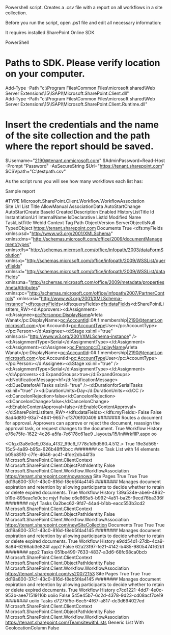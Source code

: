 Powershell script. Creates a .csv file with a report on all workflows in a site collection.

 

Before you run the script, open .ps1 file and edit all necessary information:

 

It requires installed  SharePoint Online SDK

PowerShell
# Paths to SDK. Please verify location on your computer. 
Add-Type -Path "c:\Program Files\Common Files\microsoft shared\Web Server Extensions\15\ISAPI\Microsoft.SharePoint.Client.dll"  
Add-Type -Path "c:\Program Files\Common Files\microsoft shared\Web Server Extensions\15\ISAPI\Microsoft.SharePoint.Client.Runtime.dll"  
 
# Insert the credentials and the name of the site collection and the path where the report should be saved. 
$Username="2190@tenant.onmicrosoft.com" 
$AdminPassword=Read-Host -Prompt "Password" -AsSecureString 
$Url="https://tenant.sharepoint.com" 
$CSVpath="C:\testpath.csv" 
 
 

As the script runs you will see how many workflows each list has:

 

 



 

 

 

 

 

 

 

 

 

 

 

Sample report
 

#TYPE Microsoft.SharePoint.Client.Workflow.WorkflowAssociation	 	 	 	 	 	 	 	 	 	 	 	 	 	 	 	 	 	 	 	 	 	 	 
Site Url	List Title	AllowManual	AssociationData	AutoStartChange	AutoStartCreate	BaseId	Created	Description	Enabled	HistoryListTitle	Id	InstantiationUrl	InternalName	IsDeclarative	ListId	Modified	Name	TaskListTitle	WebId	Context	Tag	Path	ObjectVersion	ServerObjectIsNull	TypedObject
https://tenant.sharepoint.com	Documents	True	<dfs:myFields xmlns:xsd="http://www.w3.org/2001/XMLSchema" xmlns:dms="http://schemas.microsoft.com/office/2009/documentManagement/types" xmlns:dfs="http://schemas.microsoft.com/office/infopath/2003/dataFormSolution" xmlns:q="http://schemas.microsoft.com/office/infopath/2009/WSSList/queryFields" xmlns:d="http://schemas.microsoft.com/office/infopath/2009/WSSList/dataFields" xmlns:ma="http://schemas.microsoft.com/office/2009/metadata/properties/metaAttributes" xmlns:pc="http://schemas.microsoft.com/office/infopath/2007/PartnerControls" xmlns:xsi="http://www.w3.org/2001/XMLSchema-instance"><dfs:queryFields></dfs:queryFields><dfs:dataFields><d:SharePointListItem_RW><d:Approvers><d:Assignment><d:Assignee><pc:Person><pc:DisplayName>Arleta Wanat</pc:DisplayName><pc:AccountId>i:0#.f|membership|2190@tenant.onmicrosoft.com</pc:AccountId><pc:AccountType>User</pc:AccountType></pc:Person></d:Assignee><d:Stage xsi:nil="true" xmlns:xsi="http://www.w3.org/2001/XMLSchema-instance" /><d:AssignmentType>Serial</d:AssignmentType></d:Assignment><d:Assignment><d:Assignee><pc:Person><pc:DisplayName>Arleta Wanat</pc:DisplayName><pc:AccountId>i:0#.f|membership|2190@tenant.onmicrosoft.com</pc:AccountId><pc:AccountType>User</pc:AccountType></pc:Person></d:Assignee><d:Stage xsi:nil="true" /><d:AssignmentType>Serial</d:AssignmentType></d:Assignment></d:Approvers><d:ExpandGroups>true</d:ExpandGroups><d:NotificationMessage>hf</d:NotificationMessage><d:DueDateforAllTasks xsi:nil="true" /><d:DurationforSerialTasks xsi:nil="true" /><d:DurationUnits>Day</d:DurationUnits><d:CC /><d:CancelonRejection>false</d:CancelonRejection><d:CancelonChange>false</d:CancelonChange><d:EnableContentApproval>false</d:EnableContentApproval></d:SharePointListItem_RW></dfs:dataFields></dfs:myFields>	False	False	8ad4d8f0-93a7-4941-9657-cf3706f00409	########	Routes a document for approval. Approvers can approve or reject the document, reassign the approval task, or request changes to the document.	True	Workflow History	e76e75fe-1622-4c26-a5fa-7e6178c61ae9	_layouts/15/IniWrkflIP.aspx	oo

<Cfg.d3a8e0e9_03da_4f32_99c9_f778c1d5d560.4.512.>	True	19e3d565-15c5-4a89-b95a-626b48ff0bcc	########	oo	Task List with 14 elements	b05b85f0-c7fe-4646-ac41-4fde2db44f3b	Microsoft.SharePoint.Client.ClientContext	Microsoft.SharePoint.Client.ObjectPathIdentity	False	Microsoft.SharePoint.Client.Workflow.WorkflowAssociation
https://tenant.sharepoint.com/nowanowa	Site Pages	True	 	True	True	dd19a800-37c1-43c0-816d-f8eb5f4a4145	########	Manages document expiration and retention by allowing participants to decide whether to retain or delete expired documents.	True	Workflow History	139a534e-abe6-4862-b19e-895eac1e0cbc	mjyf	False	c6e865a5-b992-4a51-ba25-9ecd76ba336f	########	mjyf	Tasks	0a2bec62-9fd7-44a4-b1bb-eacc553b3cd2	Microsoft.SharePoint.Client.ClientContext	Microsoft.SharePoint.Client.ObjectPathIdentity	False	Microsoft.SharePoint.Client.Workflow.WorkflowAssociation
https://tenant.sharepoint.com/newSiteCollection	Documents	True	 	True	True	dd19a800-37c1-43c0-816d-f8eb5f4a4145	########	Manages document expiration and retention by allowing participants to decide whether to retain or delete expired documents.	True	Workflow History	e9dd54d1-27db-4ca9-8a84-6266ab3e824f	app2	False	62a23f97-fe21-4142-b485-9805474162b1	########	app2	Tasks	051be499-7633-4837-a3d6-68fc68ca0bcb	Microsoft.SharePoint.Client.ClientContext	Microsoft.SharePoint.Client.ObjectPathIdentity	False	Microsoft.SharePoint.Client.Workflow.WorkflowAssociation
https://tenant.sharepoint.com/vs20072153	Site Pages	True	 	True	True	dd19a800-37c1-43c0-816d-f8eb5f4a4145	########	Manages document expiration and retention by allowing participants to decide whether to retain or delete expired documents.	True	Workflow History	c7cd1221-4dd7-4e0c-953b-aee71519116b	uoiio	False	545e45b7-6c2d-4378-9d23-cd08acf7ce19	########	uoiio	Tasks	d7275f5e-6ec5-4f67-a817-dc3d694027ed	Microsoft.SharePoint.Client.ClientContext	Microsoft.SharePoint.Client.ObjectPathIdentity	False	Microsoft.SharePoint.Client.Workflow.WorkflowAssociation
https://tenant.sharepoint.com/TeamsitewithLists	Generic List With GeolocationColumn	False	 

